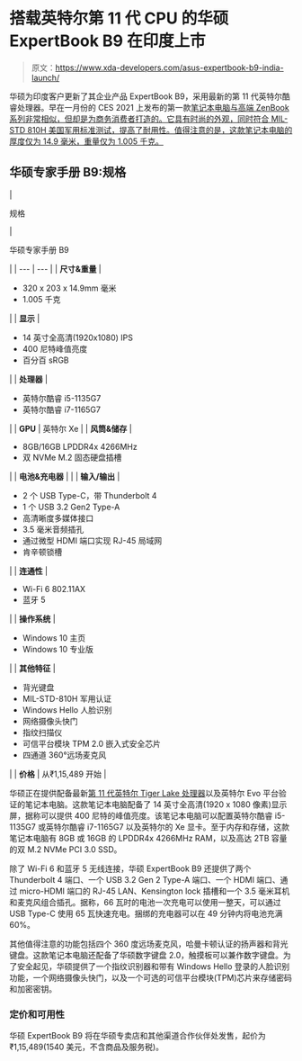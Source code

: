 # 搭载英特尔第 11 代 CPU 的华硕 ExpertBook B9 在印度上市

> 原文：<https://www.xda-developers.com/asus-expertbook-b9-india-launch/>

华硕为印度客户更新了其企业产品 ExpertBook B9，采用最新的第 11 代英特尔酷睿处理器。早在一月份的 CES 2021 上发布的第一款[笔记本电脑与高端 ZenBook 系列非常相似，但却是为商务消费者打造的。它具有时尚的外观，同时符合 MIL-STD 810H 美国军用标准测试，提高了耐用性。值得注意的是，这款笔记本电脑的厚度仅为 14.9 毫米，重量仅为 1.005 千克。](https://www.xda-developers.com/asus-unveils-zenbook-pro-duo-models-proart-display-tuf-gaming-laptop/)

## 华硕专家手册 B9:规格

| 

规格

 | 

华硕专家手册 B9

 |
| --- | --- |
| **尺寸&重量** | 

*   320 x 203 x 14.9mm 毫米
*   1.005 千克

 |
| **显示** | 

*   14 英寸全高清(1920x1080) IPS
*   400 尼特峰值亮度
*   百分百 sRGB

 |
| **处理器** | 

*   英特尔酷睿 i5-1135G7
*   英特尔酷睿 i7-1165G7

 |
| **GPU** | 英特尔 Xe |
| **风筒&储存** | 

*   8GB/16GB LPDDR4x 4266MHz
*   双 NVMe M.2 固态硬盘插槽

 |
| **电池&充电器** |  |
| **输入/输出** | 

*   2 个 USB Type-C，带 Thunderbolt 4
*   1 个 USB 3.2 Gen2 Type-A
*   高清晰度多媒体接口
*   3.5 毫米音频插孔
*   通过微型 HDMI 端口实现 RJ-45 局域网
*   肯辛顿锁槽

 |
| **连通性** | 

*   Wi-Fi 6 802.11AX
*   蓝牙 5

 |
| **操作系统** | 

*   Windows 10 主页
*   Windows 10 专业版

 |
| **其他特征** | 

*   背光键盘
*   MIL-STD-810H 军用认证
*   Windows Hello 人脸识别
*   网络摄像头快门
*   指纹扫描仪
*   可信平台模块 TPM 2.0 嵌入式安全芯片
*   四通道 360°远场麦克风

 |
| **价格** | 从₹1,15,489 开始 |

华硕正在提供配备最新[第 11 代英特尔 Tiger Lake 处理器](https://www.xda-developers.com/intel-tiger-lake-11th-gen-core-i3-i5-i7-xe/)以及英特尔 Evo 平台验证的笔记本电脑。这款笔记本电脑配备了 14 英寸全高清(1920 x 1080 像素)显示屏，据称可以提供 400 尼特的峰值亮度。该笔记本电脑可以配置英特尔酷睿 i5-1135G7 或英特尔酷睿 i7-1165G7 以及英特尔的 Xe 显卡。至于内存和存储，这款笔记本电脑有 8GB 或 16GB 的 LPDDR4x 4266MHz RAM，以及高达 2TB 容量的双 M.2 NVMe PCI 3.0 SSD。

除了 Wi-Fi 6 和蓝牙 5 无线连接，华硕 ExpertBook B9 还提供了两个 Thunderbolt 4 端口、一个 USB 3.2 Gen 2 Type-A 端口、一个 HDMI 端口、通过 micro-HDMI 端口的 RJ-45 LAN、Kensington lock 插槽和一个 3.5 毫米耳机和麦克风组合插孔。据称，66 瓦时的电池一次充电可以使用一整天，可以通过 USB Type-C 使用 65 瓦快速充电。捆绑的充电器可以在 49 分钟内将电池充满 60%。

其他值得注意的功能包括四个 360 度远场麦克风，哈曼卡顿认证的扬声器和背光键盘。这款笔记本电脑还配备了华硕数字键盘 2.0，触摸板可以兼作数字键盘。为了安全起见，华硕提供了一个指纹识别器和带有 Windows Hello 登录的人脸识别功能，一个网络摄像头快门，以及一个可选的可信平台模块(TPM)芯片来存储密码和加密密钥。

### 定价和可用性

华硕 ExpertBook B9 将在华硕专卖店和其他渠道合作伙伴处发售，起价为₹1,15,489(1540 美元，不含商品及服务税)。